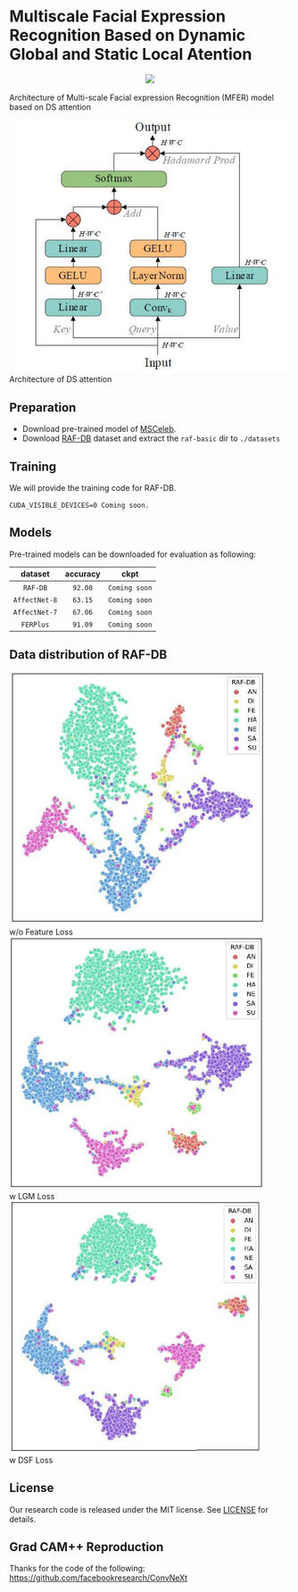 # Multiscale Facial Expression Recognition Based on Dynamic Global and Static Local Atention

<div align=center><img src="![MFER](./src/MFER.jpg)"></div>

Architecture of Multi-scale Facial expression Recognition (MFER) model based on DS attention

![attention](./src/attention.jpg)\
Architecture of DS attention


## Preparation
- Download pre-trained model of [MSCeleb](https://drive.google.com/file/d/1H421M8mosIVt8KsEWQ1UuYMkQS8X1prf/view?usp=sharing).
- Download [RAF-DB](http://www.whdeng.cn/raf/model1.html) dataset and extract the `raf-basic` dir to `./datasets`


## Training
We will provide the training code for RAF-DB.

```
CUDA_VISIBLE_DEVICES=0 Coming soon.
```

## Models
Pre-trained models can be downloaded for evaluation as following:

|     dataset 	| accuracy 	| ckpt 	|
|:-----------:	|:--------:	|:----:	|
|    `RAF-DB`   	| `92.08`    	|`Coming soon`|
| `AffectNet-8` 	| `63.15`    	|`Coming soon`|
| `AffectNet-7` 	| `67.06`       |`Coming soon`|
|    `FERPlus`   	| `91.09`    	|`Coming soon`|

## Data distribution of RAF-DB
![t-SNE](./src/tsne/tsne1.jpg)\
w/o Feature Loss\
![t-SNE](./src/tsne/tsne2.jpg)\
w LGM Loss\
![t-SNE](./src/tsne/tsne3.jpg)\
w DSF Loss


## License
Our research code is released under the MIT license. See [LICENSE](./LICENSE) for details.


## Grad CAM++ Reproduction
Thanks for the code of the following:\
https://github.com/facebookresearch/ConvNeXt
